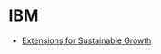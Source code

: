 # IBM

* [Extensions for Sustainable Growth](../patterns/2-structured/extensions-for-sustainable-growth.md)